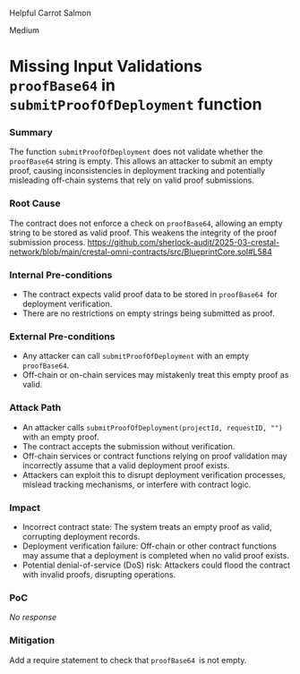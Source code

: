 Helpful Carrot Salmon

Medium

# Missing Input Validations  `proofBase64` in `submitProofOfDeployment` function

### Summary

The function `submitProofOfDeployment` does not validate whether the `proofBase64` string is empty. This allows an attacker to submit an empty proof, causing inconsistencies in deployment tracking and potentially misleading off-chain systems that rely on valid proof submissions.

### Root Cause

The contract does not enforce a check on `proofBase64`, allowing an empty string to be stored as valid proof. This weakens the integrity of the proof submission process.
https://github.com/sherlock-audit/2025-03-crestal-network/blob/main/crestal-omni-contracts/src/BlueprintCore.sol#L584

### Internal Pre-conditions

- The contract expects valid proof data to be stored in `proofBase64 `for deployment verification.
- There are no restrictions on empty strings being submitted as proof.

### External Pre-conditions

- Any attacker can call `submitProofOfDeployment` with an empty `proofBase64`.
- Off-chain or on-chain services may mistakenly treat this empty proof as valid.

### Attack Path

- An attacker calls `submitProofOfDeployment(projectId, requestID, "") `with an empty proof.
- The contract accepts the submission without verification.
- Off-chain services or contract functions relying on proof validation may incorrectly assume that a valid deployment proof exists.
- Attackers can exploit this to disrupt deployment verification processes, mislead tracking mechanisms, or interfere with contract logic.

### Impact

- Incorrect contract state: The system treats an empty proof as valid, corrupting deployment records.
- Deployment verification failure: Off-chain or other contract functions may assume that a deployment is completed when no valid proof exists.
- Potential denial-of-service (DoS) risk: Attackers could flood the contract with invalid proofs, disrupting operations.

### PoC

_No response_

### Mitigation

Add a require statement to check that `proofBase64 `is not empty.